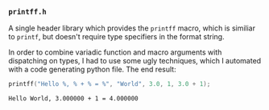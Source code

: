 ### `printff.h`

A single header library which provides the `printff` macro, which is similiar to `printf`, but doesn't require type specifiers in the format string.

In order to combine variadic function and macro arguments with dispatching on types, I had to use some ugly techniques, which I automated with a code generating python file. The end result:

``` C
printff("Hello %, % + % = %", "World", 3.0, 1, 3.0 + 1);
```

```
Hello World, 3.000000 + 1 = 4.000000 
```
